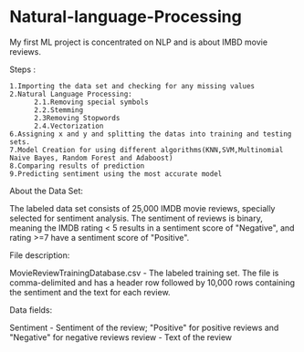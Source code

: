 # Natural-language-Processing
 
My first ML project is concentrated on NLP and is about IMBD movie reviews. 


Steps :

    1.Importing the data set and checking for any missing values
    2.Natural Language Processing:
          2.1.Removing special symbols
          2.2.Stemming
          2.3Removing Stopwords
          2.4.Vectorization
    6.Assigning x and y and splitting the datas into training and testing sets.
    7.Model Creation for using different algorithms(KNN,SVM,Multinomial Naive Bayes, Random Forest and Adaboost)
    8.Comparing results of prediction
    9.Predicting sentiment using the most accurate model

About the Data Set:

The labeled data set consists of 25,000 IMDB movie reviews, specially selected for sentiment analysis. The sentiment of reviews is binary, meaning the IMDB rating < 5 results in a sentiment score of "Negative", and rating >=7 have a sentiment score of "Positive".



File description:

MovieReviewTrainingDatabase.csv - The labeled training set. The file is comma-delimited and has a header row followed by 10,000 rows containing the sentiment and the text for each review.



Data fields:

Sentiment - Sentiment of the review; "Positive" for positive reviews and "Negative" for negative reviews review - Text of the review

